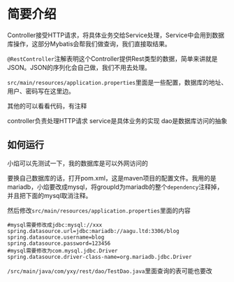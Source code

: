 # 简要介绍

Controller接受HTTP请求，将具体业务交给Service处理，Service中会用到数据库操作，这部分Mybatis会帮我们做查询，我们直接取结果。

`@RestController`注解表明这个Controller提供Rest类型的数据，简单来讲就是JSON。JSON的序列化会自己做，我们不用去处理。

`src/main/resources/application.properties`里面是一些配置，数据库的地址、用户、密码写在这里边。

其他的可以看看代码，有注释

controller负责处理HTTP请求
service是具体业务的实现
dao是数据库访问的抽象

## 如何运行

小焰可以先测试一下，我的数据库是可以外网访问的

要换自己数据库的话，打开pom.xml，这是maven项目的配置文件。我用的是mariadb，小焰要改成mysql，将groupId为mariadb的整个`dependency`注释掉，并且把下面的mysql取消注释。

然后修改`src/main/resources/application.properties`里面的内容

```properties
#mysql需要修改成jdbc:mysql://xxx
spring.datasource.url=jdbc:mariadb://aagu.ltd:3306/blog
spring.datasource.username=blog
spring.datasource.password=123456
#mysql需要修改为com.mysql.jdbc.Driver
spring.datasource.driver-class-name=org.mariadb.jdbc.Driver
```

`/src/main/java/com/yxy/rest/dao/TestDao.java`里面查询的表可能也要改
